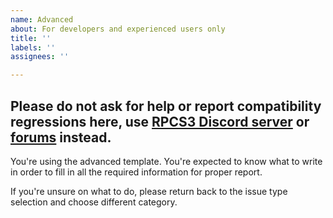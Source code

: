 ```yaml
---
name: Advanced
about: For developers and experienced users only
title: ''
labels: ''
assignees: ''

---
```


## Please do not ask for help or report compatibility regressions here, use [RPCS3 Discord server](https://discord.me/RPCS3) or [forums](https://forums.rpcs3.net/) instead.

You're using the advanced template. You're expected to know what to write in order to fill in all the required information for proper report.

If you're unsure on what to do, please return back to the issue type selection and choose different category.